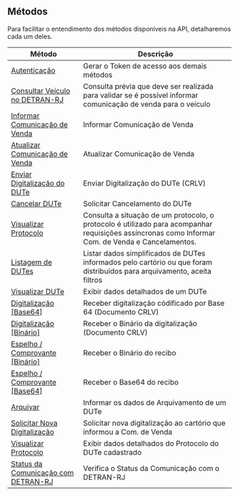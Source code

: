 ## Métodos 

Para facilitar o entendimento dos métodos disponíveis na API, detalharemos cada um deles.


Método | Descrição
------------ | -------------
[Autenticação](metodos/autenticacao.md) | Gerar o Token de acesso aos demais métodos
[Consultar Veículo no DETRAN-RJ](metodos/veiculos.md) | Consulta prévia que deve ser realizada para validar se é possível informar comunicação de venda para o veículo
[Informar Comunicação de Venda](metodos/informacao/dutes_create.md) | Informar Comunicação de Venda
[Atualizar Comunicação de Venda](metodos/informacao/dutes_update.md) | Atualizar Comunicação de Venda
[Enviar Digitalização do DUTe](metodos/informacao/dutes_upload.md) | Enviar Digitalização do DUTe (CRLV)
[Cancelar DUTe](metodos/dutes_cancelar.md) | Solicitar Cancelamento do DUTe
[Visualizar Protocolo](metodos/protocolos_show.md) | Consulta a situação de um protocolo, o protocolo é utilizado para acompanhar requisições assíncronas como Informar Com. de Venda e Cancelamentos. 
[Listagem de DUTes](metodos/dutes_index.md) | Listar dados simplificados de DUTes informados pelo cartório ou que foram distribuídos para arquivamento, aceita filtros  
[Visualizar DUTe](metodos/dutes_show.md) | Exibir dados detalhados de um DUTe
[Digitalização [Base64]](metodos/dutes_imagem.md) | Receber digitalização códificado por Base 64  (Documento CRLV)
[Digitalização [Binário]](metodos/dutes_imagem_download.md)| Receber o Binário da digitalização (Documento CRLV)
[Espelho / Comprovante [Binário]](metodos/dutes_imprimir.md) | Receber o Binário do recibo
[Espelho / Comprovante [Base64]](metodos/dutes_imprimir_base64.md) | Receber o Base64 do recibo
[Arquivar](metodos/registro/dutes_update.md) | Informar os dados de Arquivamento de um DUTe
[Solicitar Nova Digitalização](metodos/registro/dutes_solicitar_imagem.md) | Solicitar nova digitalização ao cartório que informou a Com. de Venda
[Visualizar Protocolo](metodos/protocolos_show.md) | Exibir dados detalhados do Protocolo do DUTe cadastrado 
[Status da Comunicação com DETRAN-RJ](metodos/home_status.md) | Verifica o Status da Comunicação com o DETRAN-RJ 
